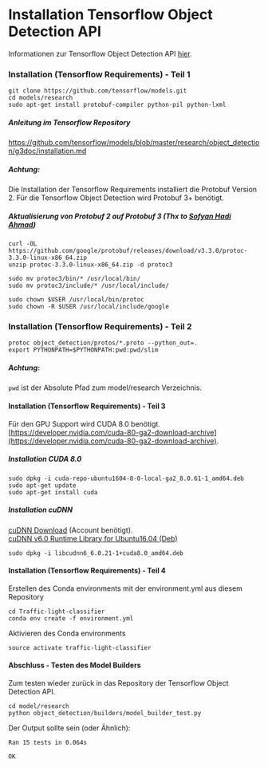 # Installation Tensorflow Object Detection API

Informationen zur Tensorflow Object Detection API [hier](https://github.com/tensorflow/models/tree/master/research/object_detection).

### Installation (Tensorflow Requirements) - Teil 1
```
git clone https://github.com/tensorflow/models.git
cd models/research
sudo apt-get install protobuf-compiler python-pil python-lxml
```

##### Anleitung im Tensorflow Repository
https://github.com/tensorflow/models/blob/master/research/object_detection/g3doc/installation.md

##### Achtung:
Die Installation der Tensorflow Requirements installiert die Protobuf Version 2.
Für die Tensorflow Object Detection wird Protobuf 3+ benötigt.

##### Aktualisierung von Protobuf 2 auf Protobuf 3 (Thx to [Sofyan Hadi Ahmad](https://gist.github.com/sofyanhadia/37787e5ed098c97919b8c593f0ec44d8))
```
curl -OL https://github.com/google/protobuf/releases/download/v3.3.0/protoc-3.3.0-linux-x86_64.zip
unzip protoc-3.3.0-linux-x86_64.zip -d protoc3

sudo mv protoc3/bin/* /usr/local/bin/
sudo mv protoc3/include/* /usr/local/include/

sudo chown $USER /usr/local/bin/protoc
sudo chown -R $USER /usr/local/include/google
```

### Installation (Tensorflow Requirements) - Teil 2
```
protoc object_detection/protos/*.proto --python_out=.
export PYTHONPATH=$PYTHONPATH:pwd:pwd/slim
```
##### Achtung:
```pwd``` ist der Absolute Pfad zum model/research Verzeichnis.  

#### Installation (Tensorflow Requirements) - Teil 3
Für den GPU Support wird CUDA 8.0 benötigt.
[https://developer.nvidia.com/cuda-80-ga2-download-archive](https://developer.nvidia.com/cuda-80-ga2-download-archive).

##### Installation CUDA 8.0
```
sudo dpkg -i cuda-repo-ubuntu1604-8-0-local-ga2_8.0.61-1_amd64.deb
sudo apt-get update
sudo apt-get install cuda
```

##### Installation cuDNN
[cuDNN Download](https://developer.nvidia.com/rdp/form/cudnn-download-survey) (Account benötigt).  
[cuDNN v6.0 Runtime Library for Ubuntu16.04 (Deb)](https://developer.nvidia.com/compute/machine-learning/cudnn/secure/v6/prod/8.0_20170307/Ubuntu16_04_x64/libcudnn6_6.0.20-1+cuda8.0_amd64-deb)
```
sudo dpkg -i libcudnn6_6.0.21-1+cuda8.0_amd64.deb
```

#### Installation (Tensorflow Requirements) - Teil 4
Erstellen des Conda environments mit der environment.yml aus diesem Repository
```
cd Traffic-light-classifier
conda env create -f environment.yml
```
Aktivieren des Conda environments
```
source activate traffic-light-classifier
``` 

#### Abschluss - Testen des Model Builders
Zum testen wieder zurück in das Repository der Tensorflow Object Detection API.
```
cd model/research
python object_detection/builders/model_builder_test.py
```
          
Der Output sollte sein (oder Ähnlich):
```
Ran 15 tests in 0.064s

OK
```